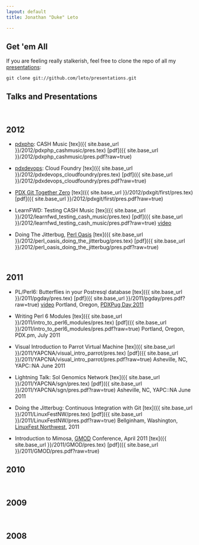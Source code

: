 ```yaml
---
layout: default
title: Jonathan "Duke" Leto

---
```


## Get 'em All

If you are feeling really stalkerish, feel free to clone the repo of all my
[presentations](https://github.com/leto/presentations):

    git clone git://github.com/leto/presentations.git

## Talks and Presentations

<br>

## 2012

* [pdxphp](): CASH Music
[tex]({{ site.base_url }}/2012/pdxphp_cashmusic/pres.tex)
[pdf]({{ site.base_url }}/2012/pdxphp_cashmusic/pres.pdf?raw=true)

* [pdxdevops](http://calagator.org/events/1250461712): Cloud Foundry
[tex]({{ site.base_url }}/2012/pdxdevops_cloudfoundry/pres.tex)
[pdf]({{ site.base_url }}/2012/pdxdevops_cloudfoundry/pres.pdf?raw=true)

* [PDX Git Together Zero](http://calagator.org/events/1250461898)
[tex]({{ site.base_url }}/2012/pdxgit/first/pres.tex)
[pdf]({{ site.base_url }}/2012/pdxgit/first/pres.pdf?raw=true)

* LearnFWD: Testing CASH Music
[tex]({{ site.base_url }}/2012/learnfwd_testing_cash_music/pres.tex)
[pdf]({{ site.base_url }}/2012/learnfwd_testing_cash_music/pres.pdf?raw=true)
[video](http://blog.webfwd.org/post/15299208855/test-driven-development-the-new-black)

* Doing The Jitterbug, [Perl Oasis](http://www.perloasis.info/opw2012/)
[tex]({{ site.base_url }}/2012/perl_oasis_doing_the_jitterbug/pres.tex)
[pdf]({{ site.base_url }}/2012/perl_oasis_doing_the_jitterbug/pres.pdf?raw=true)

<br>

## 2011

* PL/Perl6: Butterflies in your Postresql database
[tex]({{ site.base_url }}/2011/pgday/pres.tex)
[pdf]({{ site.base_url }}/2011/pgday/pres.pdf?raw=true)
[video](http://vimeo.com/27975448)
Portland, Oregon, [PDXPug Day 2011](http://wiki.postgresql.org/wiki/PDXPUGDay2011)

* Writing Perl 6 Modules
[tex]({{ site.base_url }}/2011/intro_to_perl6_modules/pres.tex)
[pdf]({{ site.base_url }}/2011/intro_to_perl6_modules/pres.pdf?raw=true)
Portland, Oregon, PDX.pm, July 2011

* Visual Introduction to Parrot Virtual Machine
[tex]({{ site.base_url }}/2011/YAPCNA/visual_intro_parrot/pres.tex)
[pdf]({{ site.base_url }}/2011/YAPCNA/visual_intro_parrot/pres.pdf?raw=true)
Asheville, NC, YAPC::NA June 2011

* Lightning Talk: Sol Genomics Network
[tex]({{ site.base_url }}/2011/YAPCNA/sgn/pres.tex)
[pdf]({{ site.base_url }}/2011/YAPCNA/sgn/pres.pdf?raw=true)
Asheville, NC, YAPC::NA June 2011

* Doing the Jitterbug: Continuous Integration with Git
[tex]({{ site.base_url }}/2011/LinuxFestNW/pres.tex)
[pdf]({{ site.base_url }}/2011/LinuxFestNW/pres.pdf?raw=true)
Bellginham, Washington, [LinuxFest Northwest](http://linuxfestnorthwest.org), 2011

* Introduction to Mimosa, [GMOD](http://gmod.org) Conference, April 2011
[tex]({{ site.base_url }}/2011/GMOD/pres.tex)
[pdf]({{ site.base_url }}/2011/GMOD/pres.pdf?raw=true)

## 2010

<br>

## 2009

<br>

## 2008
